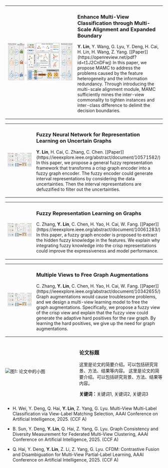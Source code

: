 <table>
  <tr>
    <!-- 左边放图片 -->
    <td width="40%">
      <img src="static/assets/publication/iclr25_enhance_multi_view.png" alt="图1: 论文中的小图" width="100%">
    </td>
    <!-- 右边放论文介绍 -->
    <td width="50%">
      <h3>Enhance Multi-View Classification through Multi-Scale Alignment and Expanded Boundary</h3>
      <p>
        <strong>Y. Lin</strong>, Y. Wang, G. Lyu, Y. Deng, H. Cai, H. Lin, H. Wang, Z. Yang. [[Paper]](https://openreview.net/pdf?id=t1J2CnDFwj)
        In this paper, we propose MAMC to address the problems caused by the feature heterogeneity and the information redundancy. Through introducing the multi-scale alignment module, MAMC sufficiently mines the inter-view commonality to tighten instances and inter-class difference to delimit the decision boundaries.
      </p>
    </td>
  </tr>
</table>

<!-- - <strong>Y. Lin</strong>, Y. Wang, G. Lyu, Y. Deng, H. Cai, H. Lin, H. Wang, Z. Yang. Enhance Multi-View Classification through Multi-Scale Alignment and Expanded Boundary. International Conference on Learning Representations, 2025. (TH-CPL A) [[Paper]](https://openreview.net/pdf?id=t1J2CnDFwj) -->

<table>
  <tr>
    <!-- 左边放图片 -->
    <td width="40%">
      <img src="static/assets/publication/iclr25_enhance_multi_view.png" alt="图1: 论文中的小图" width="100%">
    </td>
    <!-- 右边放论文介绍 -->
    <td width="50%">
      <h3>Fuzzy Neural Network for Representation Learning on Uncertain Graphs</h3>
      <p>
        <strong>Y. Lin</strong>, H. Cai, C. Zhang, C. Chen. [[Paper]](https://ieeexplore.ieee.org/abstract/document/10571582/)
        In this paper, we propose a general fuzzy representation framework that transforms a crisp graph encoder into a fuzzy graph encoder. The fuzzy encoder could generate interval representations by considering the data uncertainties. Then the interval representations are defuzzified to filter out the uncertainties.
      </p>
    </td>
  </tr>
</table>

<!-- - <strong>Y. Lin</strong>, H. Cai, C. Zhang, C. Chen. Fuzzy Neural Network for Representation Learning on Uncertain Graphs, IEEE Transactions on Fuzzy Systems. 32(9): 5259-5271, 2024. (JCR Q1, CCF B) [[Paper]](https://ieeexplore.ieee.org/abstract/document/10571582/) -->

<table>
  <tr>
    <!-- 左边放图片 -->
    <td width="40%">
      <img src="static/assets/publication/iclr25_enhance_multi_view.png" alt="图1: 论文中的小图" width="100%">
    </td>
    <!-- 右边放论文介绍 -->
    <td width="50%">
      <h3>Fuzzy Representation Learning on Graphs</h3>
      <p>
        C. Zhang, <strong>Y. Lin</strong>, C. Chen, H. Yao, H. Cai, W. Fang. [[Paper]](https://ieeexplore.ieee.org/abstract/document/10061283/)
        In this paper, a fuzzy graph encoder is proposed to extract the hidden fuzzy knowledge in the features. We explain why integrating fuzzy knowledge into the crisp representations could improve the expressiveness and model performance.
      </p>
    </td>
  </tr>
</table>

<!-- - C. Zhang, <strong>Y. Lin</strong>, C. Chen, H. Yao, H. Cai, W. Fang. Fuzzy Representation Learning on Graphs, IEEE Transactions on Fuzzy Systems. 31(10): 3358-3370, 2023. (JCR Q1, CCF B) [[Paper]](https://ieeexplore.ieee.org/abstract/document/10061283/) -->

<table>
  <tr>
    <!-- 左边放图片 -->
    <td width="40%">
      <img src="static/assets/publication/iclr25_enhance_multi_view.png" alt="图1: 论文中的小图" width="100%">
    </td>
    <!-- 右边放论文介绍 -->
    <td width="50%">
      <h3>Multiple Views to Free Graph Augmentations</h3>
      <p>
        C. Zhang, <strong>Y. Lin</strong>, C. Chen, H. Yao, H. Cai, W. Fang. [[Paper]](https://ieeexplore.ieee.org/abstract/document/10342655/)
        Graph augmentations would cause troublesome problems, and we design a multi-view learning model to free the graph augmentations. Specifically, we propose a fuzzy view of the crisp view and explain that the fuzzy view could generate the adaptive hard positives for the raw graph. By learning the hard positives, we give up the need for graph augmentations. 
      </p>
    </td>
  </tr>
</table>

<div style="font-size: 14px; display: flex; align-items: center;">
  <!-- 左边放图片 -->
  <div style="flex: 40%; padding-right: 20px;">
    <img src="https://github.com/用户名/仓库名/raw/main/images/figure1.png" alt="图1: 论文中的小图" width="100%">
  </div>
  <!-- 右边放论文介绍 -->
  <div style="flex: 50%;">
    <h3 style="font-size: 16px;">论文标题</h3>
    <p>
      这里是论文的简要介绍。可以包括研究背景、方法、结果等内容。
      这里是论文的简要介绍。可以包括研究背景、方法、结果等内容。
    </p>
    <p><strong>关键词：</strong>关键词1, 关键词2, 关键词3</p>
  </div>
</div>

<!-- - <strong>Y. Lin</strong>, H. Cai, C. Zhang, C. Chen. Multiple Views to Free Graph Augmentations, IEEE Transactions on Computational Social Systems. 11(3): 3290-3230, 2024. (JCR Q1, CCF C) [[Paper]](https://ieeexplore.ieee.org/abstract/document/10342655/) -->

- H. Wei, Y. Deng, Q. Hai, <strong>Y. Lin</strong>, Z. Yang, G. Lyu. Multi-View Multi-Label Classification via View-Label Matching Selection, AAAI Conference on Artificial Intelligence, 2025. (CCF A)

- B. Sun, Y. Deng, <strong>Y. Lin</strong>, Q. Hai, Z. Yang, G. Lyu. Graph Consistency and Diversity Measurement for Federated Multi-View Clustering, AAAI Conference on Artificial Intelligence, 2025. (CCF A)

- Q. Hai, Y. Deng, <strong>Y. Lin</strong>, Z. Li, Z. Yang, G. Lyu. CFDM: Contrastive Fusion and Disambiguation for Multi-View Partial-Label Learning, AAAI Conference on Artificial Intelligence, 2025. (CCF A)
